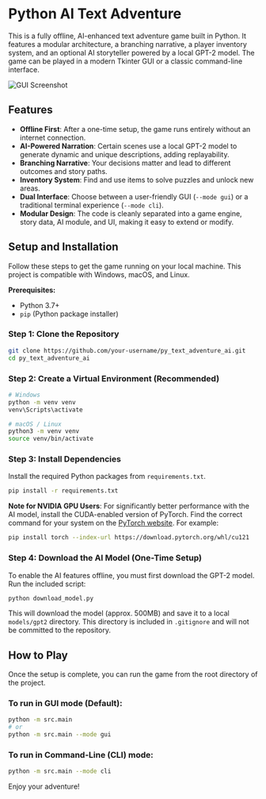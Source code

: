 # Python AI Text Adventure

This is a fully offline, AI-enhanced text adventure game built in Python. It features a modular architecture, a branching narrative, a player inventory system, and an optional AI storyteller powered by a local GPT-2 model. The game can be played in a modern Tkinter GUI or a classic command-line interface.

![GUI Screenshot](https://i.imgur.com/your-screenshot-url.png)  <!-- Replace with a real screenshot URL -->

## Features

- **Offline First**: After a one-time setup, the game runs entirely without an internet connection.
- **AI-Powered Narration**: Certain scenes use a local GPT-2 model to generate dynamic and unique descriptions, adding replayability.
- **Branching Narrative**: Your decisions matter and lead to different outcomes and story paths.
- **Inventory System**: Find and use items to solve puzzles and unlock new areas.
- **Dual Interface**: Choose between a user-friendly GUI (`--mode gui`) or a traditional terminal experience (`--mode cli`).
- **Modular Design**: The code is cleanly separated into a game engine, story data, AI module, and UI, making it easy to extend or modify.

## Setup and Installation

Follow these steps to get the game running on your local machine. This project is compatible with Windows, macOS, and Linux.

**Prerequisites:**
- Python 3.7+
- `pip` (Python package installer)

### Step 1: Clone the Repository

```bash
git clone https://github.com/your-username/py_text_adventure_ai.git
cd py_text_adventure_ai
```

### Step 2: Create a Virtual Environment (Recommended)

```bash
# Windows
python -m venv venv
venv\Scripts\activate

# macOS / Linux
python3 -m venv venv
source venv/bin/activate
```

### Step 3: Install Dependencies

Install the required Python packages from `requirements.txt`.

```bash
pip install -r requirements.txt
```
**Note for NVIDIA GPU Users**: For significantly better performance with the AI model, install the CUDA-enabled version of PyTorch. Find the correct command for your system on the [PyTorch website](https://pytorch.org/get-started/locally/). For example:
```bash
pip install torch --index-url https://download.pytorch.org/whl/cu121
```

### Step 4: Download the AI Model (One-Time Setup)

To enable the AI features offline, you must first download the GPT-2 model. Run the included script:

```bash
python download_model.py
```
This will download the model (approx. 500MB) and save it to a local `models/gpt2` directory. This directory is included in `.gitignore` and will not be committed to the repository.

## How to Play

Once the setup is complete, you can run the game from the root directory of the project.

### To run in GUI mode (Default):
```bash
python -m src.main
# or
python -m src.main --mode gui
```

### To run in Command-Line (CLI) mode:
```bash
python -m src.main --mode cli
```

Enjoy your adventure!